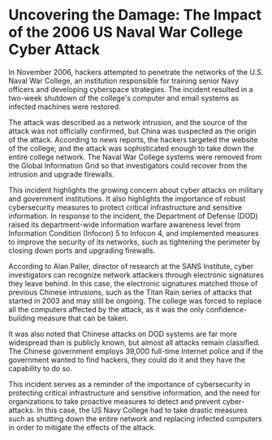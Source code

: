 Uncovering the Damage: The Impact of the 2006 US Naval War College Cyber Attack
===============================================================================

In November 2006, hackers attempted to penetrate the networks of the U.S. Naval War College, an institution responsible for training senior Navy officers and developing cyberspace strategies. The incident resulted in a two-week shutdown of the college's computer and email systems as infected machines were restored.

The attack was described as a network intrusion, and the source of the attack was not officially confirmed, but China was suspected as the origin of the attack. According to news reports, the hackers targeted the website of the college, and the attack was sophisticated enough to take down the entire college network. The Naval War College systems were removed from the Global Information Grid so that investigators could recover from the intrusion and upgrade firewalls.

This incident highlights the growing concern about cyber attacks on military and government institutions. It also highlights the importance of robust cybersecurity measures to protect critical infrastructure and sensitive information. In response to the incident, the Department of Defense (DOD) raised its department-wide information warfare awareness level from Information Condition (Infocon) 5 to Infocon 4, and implemented measures to improve the security of its networks, such as tightening the perimeter by closing down ports and upgrading firewalls.

According to Alan Paller, director of research at the SANS Institute, cyber investigators can recognize network attackers through electronic signatures they leave behind. In this case, the electronic signatures matched those of previous Chinese intrusions, such as the Titan Rain series of attacks that started in 2003 and may still be ongoing. The college was forced to replace all the computers affected by the attack, as it was the only confidence-building measure that can be taken.

It was also noted that Chinese attacks on DOD systems are far more widespread than is publicly known, but almost all attacks remain classified. The Chinese government employs 39,000 full-time Internet police and if the government wanted to find hackers, they could do it and they have the capability to do so.

This incident serves as a reminder of the importance of cybersecurity in protecting critical infrastructure and sensitive information, and the need for organizations to take proactive measures to detect and prevent cyber-attacks. In this case, the US Navy College had to take drastic measures such as shutting down the entire network and replacing infected computers in order to mitigate the effects of the attack.